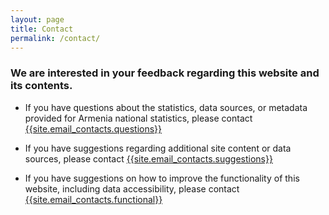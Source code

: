 ```yaml
---
layout: page
title: Contact
permalink: /contact/
---
```

### We are interested in your feedback regarding this website and its contents.


- If you have questions about the statistics, data sources, or metadata provided for Armenia national statistics, please contact [{{site.email_contacts.questions}}](mailto:{{site.email_contacts.questions}})

- If you have suggestions regarding additional site content or data sources, please contact [{{site.email_contacts.suggestions}}](mailto:{{site.email_contacts.suggestions}})  

- If you have suggestions on how to improve the functionality of this website, including data accessibility, please contact [{{site.email_contacts.functional}}](mailto:{{site.email_contacts.functional}})
